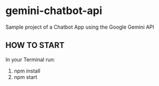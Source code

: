 # gemini-chatbot-api
Sample project of a Chatbot App using the Google Gemini API

## HOW TO START
In your Terminal run:
1. npm install
2. npm start